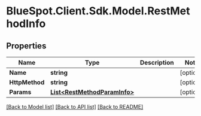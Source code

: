 # BlueSpot.Client.Sdk.Model.RestMethodInfo

## Properties

Name | Type | Description | Notes
------------ | ------------- | ------------- | -------------
**Name** | **string** |  | [optional] 
**HttpMethod** | **string** |  | [optional] 
**Params** | [**List&lt;RestMethodParamInfo&gt;**](RestMethodParamInfo.md) |  | [optional] 

[[Back to Model list]](../README.md#documentation-for-models) [[Back to API list]](../README.md#documentation-for-api-endpoints) [[Back to README]](../README.md)

